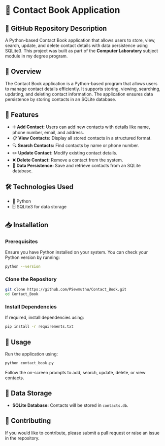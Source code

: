 # 📖 Contact Book Application

## 📂 GitHub Repository Description

A Python-based Contact Book application that allows users to store, view, search, update, and delete contact details with data persistence using SQLite3. This project was built as part of the **Computer Laboratory** subject module in my degree program.

## 📝 Overview

The Contact Book application is a Python-based program that allows users to manage contact details efficiently. It supports storing, viewing, searching, updating, and deleting contact information. The application ensures data persistence by storing contacts in an SQLite database.

## 🌟 Features

- ➕ **Add Contact:** Users can add new contacts with details like name, phone number, email, and address.
- 📋 **View Contacts:** Display all stored contacts in a structured format.
- 🔍 **Search Contacts:** Find contacts by name or phone number.
- ✏️ **Update Contact:** Modify existing contact details.
- ❌ **Delete Contact:** Remove a contact from the system.
- 💾 **Data Persistence:** Save and retrieve contacts from an SQLite database.

## 🛠 Technologies Used

- 🐍 Python
- 🗄 SQLite3 for data storage

## 📥 Installation

### Prerequisites

Ensure you have Python installed on your system. You can check your Python version by running:

```bash
python --version
```

### Clone the Repository

```bash
git clone https://github.com/PSewmuthu/Contact_Book.git
cd Contact_Book
```

### Install Dependencies

If required, install dependencies using:

```bash
pip install -r requirements.txt
```

## 🚀 Usage

Run the application using:

```bash
python contact_book.py
```

Follow the on-screen prompts to add, search, update, delete, or view contacts.

## 💾 Data Storage

- **SQLite Database:** Contacts will be stored in `contacts.db`.

## 🤝 Contributing

If you would like to contribute, please submit a pull request or raise an issue in the repository.
